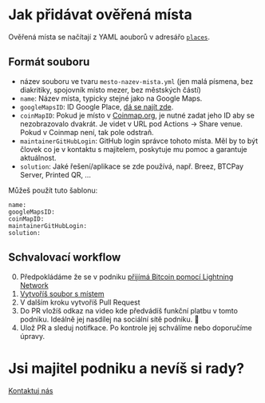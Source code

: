 # Jak přidávat ověřená místa

Ověřená místa se načítají z YAML aouborů v adresářo [`places`](places).

## Formát souboru

- název souboru ve tvaru `mesto-nazev-mista.yml` (jen malá písmena, bez diakritiky, spojovník místo mezer, bez městských částí)
- `name`: Název místa, typicky stejné jako na Google Maps.
- `googleMapsID`: ID Google Place, [dá se najít zde](https://developers.google.com/maps/documentation/javascript/examples/places-placeid-finder).
- `coinMapID`:  Pokud je místo v [Coinmap.org](https://coinmap.org/view), je nutné zadat jeho ID aby se nezobrazovalo dvakrát. Je videt v URL pod Actions -> Share venue. Pokud v Coinmap není, tak pole odstraň.
- `maintainerGitHubLogin`: GitHub login správce tohoto místa. Měl by to být človek co je v kontaktu s majitelem, poskytuje mu pomoc a garantuje aktuálnost.
- `solution`: Jaké řešení/aplikace se zde používá, např. Breez, BTCPay Server, Printed QR, …

Můžeš použít tuto šablonu:
```
name:
googleMapsID:
coinMapID:
maintainerGitHubLogin:
solution:

```

## Schvalovací workflow

0. Předpokládáme že se v podniku [přijímá Bitcoin pomocí Lightning Network](https://www.berubitcoin.cz/)
1. [Vytvoříš soubor s místem](https://github.com/iBobik/berubitcoin/new/master/content/places)
2. V dalším kroku vytvoříš Pull Request
3. Do PR vložíš odkaz na video kde předvádíš funkční platbu v tomto podniku. Ideálně jej nasdílej na sociální sítě podniku. 🙂
4. Ulož PR a sleduj notifkace. Po kontrole jej schválíme nebo doporučíme úpravy.

# Jsi majitel podniku a nevíš si rady?
[Kontaktuj nás](https://www.berubitcoin.cz/#kontakt)
